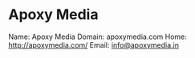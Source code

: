 
# Apoxy Media

Name: Apoxy Media
Domain: apoxymedia.com
Home: http://apoxymedia.com/
Email: info@apoxymedia.in
